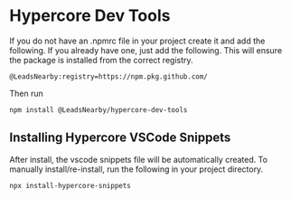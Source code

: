 # Hypercore Dev Tools

If you do not have an .npmrc file in your project create it and add the following. If you already have one, just add the following. This will ensure the package is installed from the correct registry.

```
@LeadsNearby:registry=https://npm.pkg.github.com/
```
Then run

```
npm install @LeadsNearby/hypercore-dev-tools
```

## Installing Hypercore VSCode Snippets

After install, the vscode snippets file will be automatically created. To manually install/re-install, run the following in your project directory.

```
npx install-hypercore-snippets
```